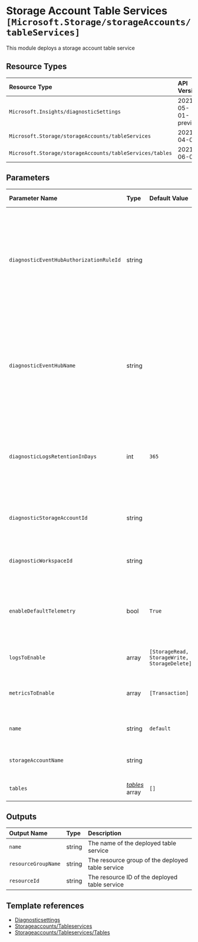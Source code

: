 # Storage Account Table Services `[Microsoft.Storage/storageAccounts/tableServices]`

This module deploys a storage account table service

## Resource Types

| Resource Type | API Version |
| :-- | :-- |
| `Microsoft.Insights/diagnosticSettings` | 2021-05-01-preview |
| `Microsoft.Storage/storageAccounts/tableServices` | 2021-04-01 |
| `Microsoft.Storage/storageAccounts/tableServices/tables` | 2021-06-01 |

## Parameters

| Parameter Name | Type | Default Value | Possible Values | Description |
| :-- | :-- | :-- | :-- | :-- |
| `diagnosticEventHubAuthorizationRuleId` | string |  |  | Optional. Resource ID of the diagnostic event hub authorization rule for the Event Hubs namespace in which the event hub should be created or streamed to. |
| `diagnosticEventHubName` | string |  |  | Optional. Name of the diagnostic event hub within the namespace to which logs are streamed. Without this, an event hub is created for each log category. |
| `diagnosticLogsRetentionInDays` | int | `365` |  | Optional. Specifies the number of days that logs will be kept for; a value of 0 will retain data indefinitely. |
| `diagnosticStorageAccountId` | string |  |  | Optional. Resource ID of the diagnostic storage account. |
| `diagnosticWorkspaceId` | string |  |  | Optional. Resource ID of a log analytics workspace. |
| `enableDefaultTelemetry` | bool | `True` |  | Optional. Enable telemetry via the Customer Usage Attribution ID (GUID). |
| `logsToEnable` | array | `[StorageRead, StorageWrite, StorageDelete]` | `[StorageRead, StorageWrite, StorageDelete]` | Optional. The name of logs that will be streamed. |
| `metricsToEnable` | array | `[Transaction]` | `[Transaction]` | Optional. The name of metrics that will be streamed. |
| `name` | string | `default` |  | Optional. The name of the table service |
| `storageAccountName` | string |  |  | Required. Name of the Storage Account. |
| `tables` | _[tables](tables/readme.md)_ array | `[]` |  | Optional. tables to create. |

## Outputs

| Output Name | Type | Description |
| :-- | :-- | :-- |
| `name` | string | The name of the deployed table service |
| `resourceGroupName` | string | The resource group of the deployed table service |
| `resourceId` | string | The resource ID of the deployed table service |

## Template references

- [Diagnosticsettings](https://docs.microsoft.com/en-us/azure/templates/Microsoft.Insights/2021-05-01-preview/diagnosticSettings)
- [Storageaccounts/Tableservices](https://docs.microsoft.com/en-us/azure/templates/Microsoft.Storage/2021-04-01/storageAccounts/tableServices)
- [Storageaccounts/Tableservices/Tables](https://docs.microsoft.com/en-us/azure/templates/Microsoft.Storage/2021-06-01/storageAccounts/tableServices/tables)

